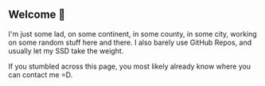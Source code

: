 ## Welcome 🥳

I'm just some lad, on some continent, in some county, in some city, working on some random stuff here and there. I also barely use GitHub Repos, and usually let my SSD take the weight.

If you stumbled across this page, you most likely already know where you can contact me =D.
